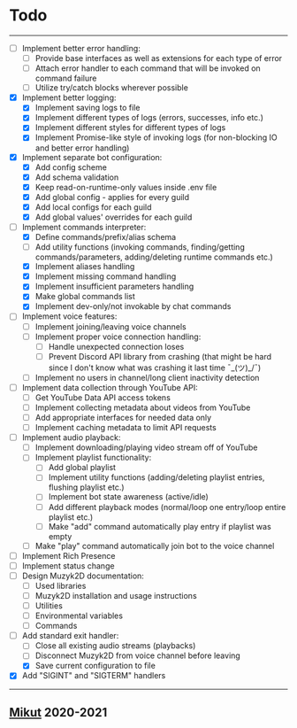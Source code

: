 # Todo

---

- [ ] Implement better error handling:
  - [ ] Provide base interfaces as well as extensions for each type of error
  - [ ] Attach error handler to each command that will be invoked on command failure
  - [ ] Utilize try/catch blocks wherever possible
- [x] Implement better logging:
  - [x] Implement saving logs to file
  - [x] Implement different types of logs (errors, successes, info etc.)
  - [x] Implement different styles for different types of logs
  - [x] Implement Promise-like style of invoking logs (for non-blocking IO and better error handling)
- [x] Implement separate bot configuration:
  - [x] Add config scheme
  - [x] Add schema validation
  - [x] Keep read-on-runtime-only values inside .env file
  - [x] Add global config - applies for every guild
  - [x] Add local configs for each guild
  - [x] Add global values' overrides for each guild
- [ ] Implement commands interpreter:
  - [x] Define commands/prefix/alias schema
  - [ ] Add utility functions (invoking commands, finding/getting commands/parameters, adding/deleting runtime commands etc.)
  - [x] Implement aliases handling
  - [x] Implement missing command handling
  - [x] Implement insufficient parameters handling
  - [x] Make global commands list
  - [x] Implement dev-only/not invokable by chat commands
- [ ] Implement voice features:
  - [ ] Implement joining/leaving voice channels
  - [ ] Implement proper voice connection handling:
    - [ ] Handle unexpected connection loses
    - [ ] Prevent Discord API library from crashing (that might be hard since I don't know what was crashing it last time ¯\_(ツ)_/¯)
  - [ ] Implement no users in channel/long client inactivity detection
- [ ] Implement data collection through YouTube API:
  - [ ] Get YouTube Data API access tokens
  - [ ] Implement collecting metadata about videos from YouTube
  - [ ] Add appropriate interfaces for needed data only
  - [ ] Implement caching metadata to limit API requests
- [ ] Implement audio playback:
  - [ ] Implement downloading/playing video stream off of YouTube
  - [ ] Implement playlist functionality:
    - [ ] Add global playlist
    - [ ] Implement utility functions (adding/deleting playlist entries, flushing playlist etc.)
    - [ ] Implement bot state awareness (active/idle)
    - [ ] Add different playback modes (normal/loop one entry/loop entire playlist etc.)
    - [ ] Make "add" command automatically play entry if playlist was empty
  - [ ] Make "play" command automatically join bot to the voice channel
- [ ] Implement Rich Presence
- [ ] Implement status change
- [ ] Design Muzyk2D documentation:
  - [ ] Used libraries
  - [ ] Muzyk2D installation and usage instructions
  - [ ] Utilities
  - [ ] Environmental variables
  - [ ] Commands
- [ ] Add standard exit handler:
  - [ ] Close all existing audio streams (playbacks)
  - [ ] Disconnect Muzyk2D from voice channel before leaving
  - [x] Save current configuration to file
- [x] Add "SIGINT" and "SIGTERM" handlers

---

## [Mikut](https://mikut.dev) 2020-2021
